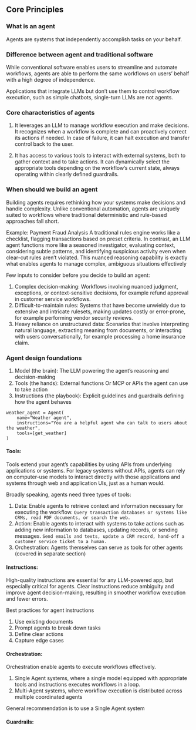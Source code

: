 ## Core Principles 

### What is an agent

Agents are systems that independently accomplish tasks on your behalf.

### Difference between agent and traditional software

While conventional software enables users to streamline and automate workflows, agents are able to perform the same workflows on users’ behalf with a high degree of independence.

Applications that integrate LLMs but don’t use them to control workflow execution, such as simple chatbots, single-turn LLMs are not agents.

### Core characteristics of agents

1. It leverages an LLM to manage workflow execution and make decisions. It recognizes when a workflow is complete and can proactively correct its actions if needed. In case of failure, it can halt execution and transfer control back to the user.

2. It has access to various tools to interact with external systems, both to gather context and to take actions. It can dynamically select the appropriate tools depending on the workflow’s current state, always operating within clearly defined guardrails.

### When should we build an agent

Building agents requires rethinking how your systems make decisions and handle complexity. Unlike conventional automation, agents are uniquely suited to workflows where traditional deterministic and rule-based approaches fall short.

Example: Payment Fraud Analysis
A traditional rules engine works like a checklist, flagging transactions based on preset criteria. In contrast, an LLM agent functions more like a seasoned investigator, evaluating context, considering subtle patterns, and identifying suspicious activity even when clear-cut rules aren’t violated. This nuanced reasoning capability is exactly what enables agents to manage complex, ambiguous situations effectively

Few inputs to consider before you decide to build an agent:

1. Complex decision-making: Workflows involving nuanced judgment, exceptions, or 
context-sensitive decisions, for example refund approval in customer service workflows.
2. Difficult-to-maintain rules: Systems that have become unwieldy due to extensive and intricate rulesets, making updates costly or error-prone, for example performing vendor security reviews. 
3. Heavy reliance on unstructured data: Scenarios that involve interpreting natural language, extracting meaning from documents, or interacting with users conversationally, for example processing a home insurance claim. 

### Agent design foundations

1. Model (the brain): The LLM powering the agent’s reasoning and decision-making
2. Tools (the hands): External functions Or MCP or APIs the agent can use to take action
3. Instructions (the playbook): Explicit guidelines and guardrails defining how the agent behaves

```
weather_agent = Agent(
    name="Weather agent",
    instructions="You are a helpful agent who can talk to users about the weather",
    tools=[get_weather]
)
```

#### Tools: 
Tools extend your agent’s capabilities by using APIs from underlying applications or systems. For legacy systems without APIs, agents can rely on computer-use models to interact directly with those applications and systems through web and application UIs, just as a human would.

Broadly speaking, agents need three types of tools:

1. Data: Enable agents to retrieve context and information necessary for executing the workflow. `Query transaction databases or systems like CRMs, read PDF documents, or search the web.`    
2. Action: Enable agents to interact with systems to take actions such as adding new information to databases, updating records, or sending messages. `Send emails and texts, update a CRM record, hand-off a customer service ticket to a human.`   
3. Orchestration: Agents themselves can serve as tools for other agents (covered in separate section)

#### Instructions:
High-quality instructions are essential for any LLM-powered app, but especially critical for agents. Clear instructions reduce ambiguity and improve agent decision-making, resulting in smoother workflow execution and fewer errors.

Best practices for agent instructions

1. Use existing documents
2. Prompt agents to break down tasks
3. Define clear actions
4. Capture edge cases

#### Orchestration:
Orchestration enable agents to execute workflows effectively.

1. Single Agent systems, where a single model equipped with appropriate tools and
instructions executes workflows in a loop.
2. Multi-Agent systems, where workflow execution is distributed across multiple
coordinated agents

General recommendation is to use a Single Agent system

#### Guardrails:

